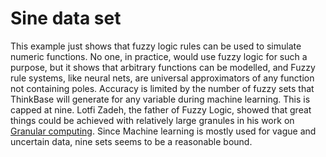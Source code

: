 # Sine data set

This example just shows that fuzzy logic rules can be used to simulate numeric functions.
No one, in practice, would use fuzzy logic for such a purpose, but it shows that arbitrary functions can be modelled, and Fuzzy rule systems, like neural nets, are universal approximators of any function not containing poles.
Accuracy is limited by the number of fuzzy sets that ThinkBase will generate for any variable during machine learning. This is capped at nine.
Lotfi Zadeh, the father of Fuzzy Logic, showed that great things could be achieved with relatively large granules in his work on [Granular computing](https://link.springer.com/chapter/10.1007/11908029_2).
Since Machine learning is mostly used for vague and uncertain data, nine sets seems to be a reasonable bound.

